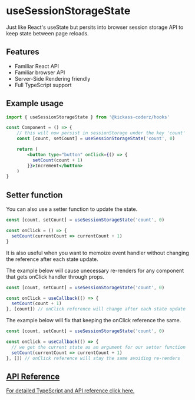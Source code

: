 # useSessionStorageState

Just like React's useState but persits into browser session storage API to keep state between page reloads.

## Features

- Familiar React API
- Familiar browser API
- Server-Side Rendering friendly
- Full TypeScript support

## Example usage

```jsx
import { useSessionStorageState } from '@kickass-coderz/hooks'

const Component = () => {
    // this will now persist in sessionStorage under the key 'count'
    const [count, setCount] = useSessionStorageState('count', 0)

    return (
        <button type="button" onClick={() => {
          setCount(count + 1)
        }}>Increment</button>
    )
}
```

## Setter function

You can also use a setter function to update the state.

```jsx
const [count, setCount] = useSessionStorageState('count', 0)

const onClick = () => {
  setCount(currentCount => currentCount + 1)
}
```

It is also useful when you want to memoize event handler without changing the reference
after each state update.

The example below will cause unecessary re-renders for any component that gets onClick handler through props.

```jsx
const [count, setCount] = useSessionStorageState('count', 0)

const onClick = useCallback(() => {
  setCount(count + 1)
}, [count]) // onClick reference will change after each state update
```

The example below will fix that keeping the onClick reference the same.

```jsx
const [count, setCount] = useSessionStorageState('count', 0)

const onClick = useCallback(() => {
  // we get the current state as an argument for our setter function
  setCount(currentCount => currentCount + 1)
}, []) // onClick reference will stay the same avoiding re-renders
```

## [API Reference](/docs/types/use-storage-state#usesessionstoragestate)

[For detailed TypeScript and API reference click here.](/docs/types/use-storage-state#usesessionstoragestate)
